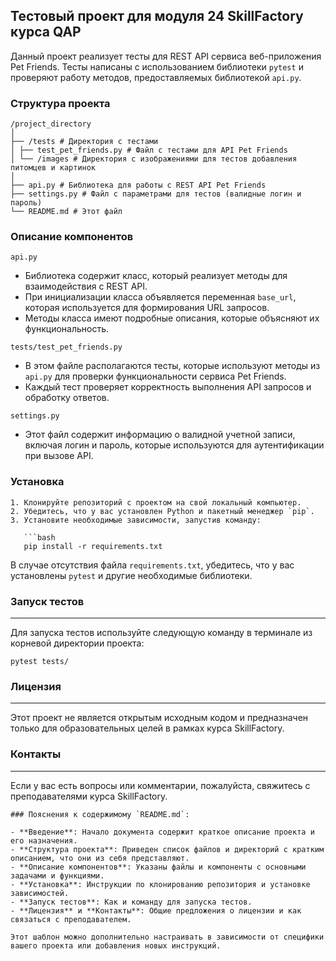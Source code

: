 ## Тестовый проект для модуля 24 SkillFactory курса QAP  

Данный проект реализует тесты для REST API сервиса веб-приложения Pet Friends. Тесты написаны с использованием библиотеки `pytest` и проверяют работу методов, предоставляемых библиотекой `api.py`.  

### Структура проекта
```
/project_directory
│
├── /tests # Директория с тестами
│ ├── test_pet_friends.py # Файл с тестами для API Pet Friends
│ └── /images # Директория с изображениями для тестов добавления питомцев и картинок
│
├── api.py # Библиотека для работы с REST API Pet Friends
├── settings.py # Файл с параметрами для тестов (валидные логин и пароль)
└── README.md # Этот файл
```
### Описание компонентов  

 `api.py `  

- Библиотека содержит класс, который реализует методы для взаимодействия с REST API.  
- При инициализации класса объявляется переменная `base_url`, которая используется для формирования URL запросов.  
- Методы класса имеют подробные описания, которые объясняют их функциональность.  

 `tests/test_pet_friends.py`  

- В этом файле располагаются тесты, которые используют методы из `api.py` для проверки функциональности сервиса Pet Friends.  
- Каждый тест проверяет корректность выполнения API запросов и обработку ответов.  

 `settings.py`  

- Этот файл содержит информацию о валидной учетной записи, включая логин и пароль, которые используются для аутентификации при вызове API.  

### Установка  
```
1. Клонируйте репозиторий с проектом на свой локальный компьютер.  
2. Убедитесь, что у вас установлен Python и пакетный менеджер `pip`.  
3. Установите необходимые зависимости, запустив команду:  

   ```bash  
   pip install -r requirements.txt
```
В случае отсутствия файла `requirements.txt`, убедитесь, что у вас установлены `pytest` и другие необходимые библиотеки.

### Запуск тестов
***
Для запуска тестов используйте следующую команду в терминале из корневой директории проекта:
```
pytest tests/
```
### Лицензия
***
Этот проект не является открытым исходным кодом и предназначен только для образовательных целей в рамках курса SkillFactory.

### Контакты
***
Если у вас есть вопросы или комментарии, пожалуйста, свяжитесь с преподавателями курса SkillFactory.

```
### Пояснения к содержимому `README.md`:  

- **Введение**: Начало документа содержит краткое описание проекта и его назначения.  
- **Структура проекта**: Приведен список файлов и директорий с кратким описанием, что они из себя представляют.  
- **Описание компонентов**: Указаны файлы и компоненты с основными задачами и функциями.  
- **Установка**: Инструкции по клонированию репозитория и установке зависимостей.  
- **Запуск тестов**: Как и команду для запуска тестов.  
- **Лицензия** и **Контакты**: Общие предложения о лицензии и как связаться с преподавателем.  

Этот шаблон можно дополнительно настраивать в зависимости от специфики вашего проекта или добавления новых инструкций.
```